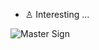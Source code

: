 - ♙ Interesting ...

![Master Sign](https://github.com/Mastermindx33/Mastermindx33/blob/main/MasterSignC.png)

